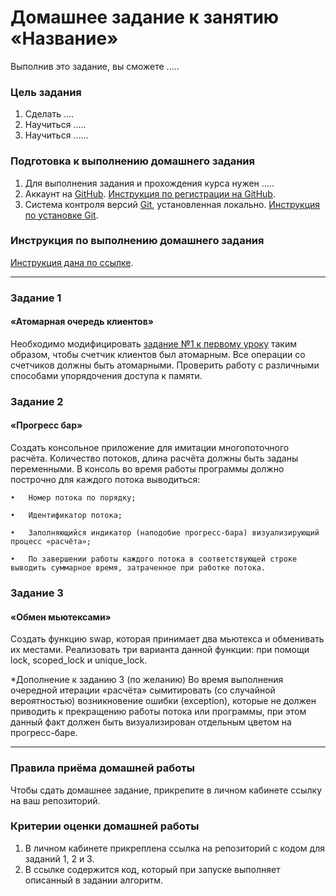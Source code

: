 # Домашнее задание к занятию «Название»

Выполнив это задание, вы сможете .....

### Цель задания

1. Сделать ....
2. Научиться .....
3. Научиться ......

### Подготовка к выполнению домашнего задания

1. Для выполнения задания и прохождения курса нужен .....
2. Аккаунт на [GitHub](https://github.com/). [Инструкция по регистрации на GitHub](https://github.com/netology-code/cppm-homeworks/tree/main/common/sign%20up).
3. Система контроля версий [Git](https://git-scm.com/), установленная локально. [Инструкция по установке Git](https://github.com/netology-code/cppm-homeworks/tree/main/common/download).

### Инструкция по выполнению домашнего задания

[Инструкция дана по ссылке](https://github.com/netology-code/cppm-homeworks/blob/main/common/readme.md).

------

### Задание 1

#### «Атомарная очередь клиентов»

Необходимо модифицировать [задание №1 к первому уроку](https://github.com/netology-code/map-homeworks/tree/main/01) таким образом, чтобы счетчик клиентов был атомарным.
Все операции со счетчиков должны быть атомарными.
Проверить работу с различными способами упорядочения доступа к памяти.

### Задание 2

#### «Прогресс бар»

Создать консольное приложение для имитации многопоточного расчёта. Количество потоков, длина расчёта должны быть заданы переменными.
В консоль во время работы программы должно построчно для каждого потока выводиться:

	•	Номер потока по порядку;
	
	•	Идентификатор потока;
	
	•	Заполняющийся индикатор (наподобие прогресс-бара) визуализирующий процесс «расчёта»;
	
	•	По завершении работы каждого потока в соответствующей строке выводить суммарное время, затраченное при работке потока.

### Задание 3

#### «Обмен мьютексами»

Создать функцию swap, которая принимает два мьютекса и обменивать их местами. Реализовать три варианта данной функции: при помощи lock, scoped_lock и unique_lock.

*Дополнение к заданию 3 (по желанию)
Во время выполнения очередной итерации «расчёта» сымитировать (со случайной вероятностью) возникновение ошибки (exception), которые не должен приводить к прекращению работы потока или программы, при этом данный факт должен быть визуализирован отдельным цветом на прогресс-баре.

------

### Правила приёма домашней работы

Чтобы сдать домашнее задание, прикрепите в личном кабинете ссылку на ваш репозиторий.

### Критерии оценки домашней работы

1. В личном кабинете прикреплена ссылка на репозиторий с кодом для заданий 1, 2 и 3.
2. В ссылке содержится код, который при запуске выполняет описанный в задании алгоритм.



